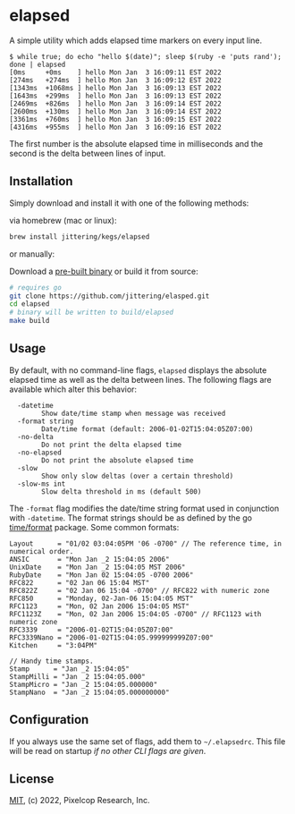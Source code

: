 # elapsed

A simple utility which adds elapsed time markers on every input line.

```shell
$ while true; do echo "hello $(date)"; sleep $(ruby -e 'puts rand'); done | elapsed
[0ms     +0ms    ] hello Mon Jan  3 16:09:11 EST 2022
[274ms   +274ms  ] hello Mon Jan  3 16:09:12 EST 2022
[1343ms  +1068ms ] hello Mon Jan  3 16:09:13 EST 2022
[1643ms  +299ms  ] hello Mon Jan  3 16:09:13 EST 2022
[2469ms  +826ms  ] hello Mon Jan  3 16:09:14 EST 2022
[2600ms  +130ms  ] hello Mon Jan  3 16:09:14 EST 2022
[3361ms  +760ms  ] hello Mon Jan  3 16:09:15 EST 2022
[4316ms  +955ms  ] hello Mon Jan  3 16:09:16 EST 2022
```

The first number is the absolute elapsed time in milliseconds and the second is
the delta between lines of input.

## Installation

Simply download and install it with one of the following methods:

via homebrew (mac or linux):

```sh
brew install jittering/kegs/elapsed
```

or manually:

Download a [pre-built binary](https://github.com/jittering/elapsed/releases) or
build it from source:

```sh
# requires go
git clone https://github.com/jittering/elasped.git
cd elapsed
# binary will be written to build/elapsed
make build
```

## Usage

By default, with no command-line flags, `elapsed` displays the absolute elapsed
time as well as the delta between lines. The following flags are available which
alter this behavior:

```text
  -datetime
        Show date/time stamp when message was received
  -format string
        Date/time format (default: 2006-01-02T15:04:05Z07:00)
  -no-delta
        Do not print the delta elapsed time
  -no-elapsed
        Do not print the absolute elapsed time
  -slow
        Show only slow deltas (over a certain threshold)
  -slow-ms int
        Slow delta threshold in ms (default 500)
```

The `-format` flag modifies the date/time string format used in conjunction with
`-datetime`. The format strings should be as defined by the go [time/format](https://github.com/golang/go/blob/master/src/time/format.go#L92-L108) package. Some common formats:

```text
Layout      = "01/02 03:04:05PM '06 -0700" // The reference time, in numerical order.
ANSIC       = "Mon Jan _2 15:04:05 2006"
UnixDate    = "Mon Jan _2 15:04:05 MST 2006"
RubyDate    = "Mon Jan 02 15:04:05 -0700 2006"
RFC822      = "02 Jan 06 15:04 MST"
RFC822Z     = "02 Jan 06 15:04 -0700" // RFC822 with numeric zone
RFC850      = "Monday, 02-Jan-06 15:04:05 MST"
RFC1123     = "Mon, 02 Jan 2006 15:04:05 MST"
RFC1123Z    = "Mon, 02 Jan 2006 15:04:05 -0700" // RFC1123 with numeric zone
RFC3339     = "2006-01-02T15:04:05Z07:00"
RFC3339Nano = "2006-01-02T15:04:05.999999999Z07:00"
Kitchen     = "3:04PM"

// Handy time stamps.
Stamp      = "Jan _2 15:04:05"
StampMilli = "Jan _2 15:04:05.000"
StampMicro = "Jan _2 15:04:05.000000"
StampNano  = "Jan _2 15:04:05.000000000"
```

## Configuration

If you always use the same set of flags, add them to `~/.elapsedrc`. This file
will be read on startup *if no other CLI flags are given*.

## License

[MIT](./LICENSE), (c) 2022, Pixelcop Research, Inc.
